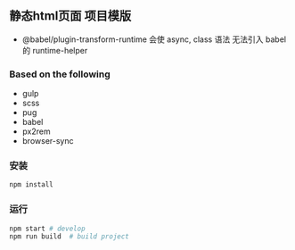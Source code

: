 ## 静态html页面 项目模版
* @babel/plugin-transform-runtime 会使 async, class 语法 无法引入 babel 的 runtime-helper

### Based on the following
* gulp
* scss
* pug
* babel
* px2rem
* browser-sync

### 安装
```bash
npm install
```

### 运行
```bash
npm start # develop
npm run build  # build project
```